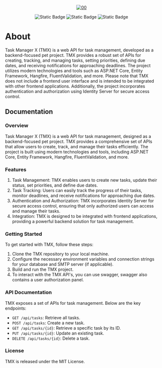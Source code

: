 <p align="center">
    <a href="https://imgbb.com/"><img src="https://i.ibb.co/YkKXTrm/00.png" alt="00" border="0"></a>
</p>

<p align="center">
  <img alt="Static Badge" src="https://img.shields.io/badge/ASP.NET%20-%20.NET%206%20-%20important?style=flat">
  <img alt="Static Badge" src="https://img.shields.io/badge/IdentityServer%20-%20v4.1.2%20-%20red?style=flat">
  <img alt="Static Badge" src="https://img.shields.io/badge/Hangfire%20-%20v1.8.3%20-%20%2300BFFF?style=flat">
</p>

# About

Task Manager X (TMX) is a web API for task management, developed as a backend-focused pet project. TMX provides a robust set of APIs for creating, 
tracking, and managing tasks, setting priorities, defining due dates, and receiving notifications for approaching deadlines. 
The project utilizes modern technologies and tools such as ASP.NET Core, Entity Framework, Hangfire, FluentValidation, and more. 
Please note that TMX does not include a frontend user interface and is intended to be integrated with other frontend applications. 
Additionally, the project incorporates authentication and authorization using Identity Server for secure access control.

## Documentation

### Overview
Task Manager X (TMX) is a web API for task management, designed as a backend-focused pet project. TMX provides a comprehensive set of APIs that allow users to create, track, and manage their tasks efficiently. The project is built using modern technologies and tools, including ASP.NET Core, Entity Framework, Hangfire, FluentValidation, and more.

### Features
1. Task Management: TMX enables users to create new tasks, update their status, set priorities, and define due dates.
2. Task Tracking: Users can easily track the progress of their tasks, monitor deadlines, and receive notifications for approaching due dates.
3. Authentication and Authorization: TMX incorporates Identity Server for secure access control, ensuring that only authorized users can access and manage their tasks.
4. Integration: TMX is designed to be integrated with frontend applications, providing a powerful backend solution for task management.

### Getting Started
To get started with TMX, follow these steps:

1. Clone the TMX repository to your local machine.
2. Configure the necessary environment variables and connection strings for your database and SMTP server (if applicable).
3. Build and run the TMX project.
4. To interact with the TMX API's, you can use swagger, swagger also contains a user authorization panel.

### API Documentation
TMX exposes a set of APIs for task management. Below are the key endpoints:

- `GET /api/tasks`: Retrieve all tasks.
- `POST /api/tasks`: Create a new task.
- `GET /api/tasks/{id}`: Retrieve a specific task by its ID.
- `PUT /api/tasks/{id}`: Update an existing task.
- `DELETE /api/tasks/{id}`: Delete a task.



### License
TMX is released under the MIT License.

